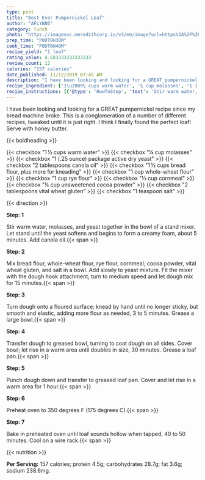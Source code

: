```yaml
---
type: post
title: "Best Ever Pumpernickel Loaf"
author: "AFLYNN6"
category: lunch
photo: "https://imagesvc.meredithcorp.io/v3/mm/image?url=https%3A%2F%2Fimages.media-allrecipes.com%2Fuserphotos%2F1016034.jpg"
prep_time: "P0DT0H30M"
cook_time: "P0DT0H40M"
recipe_yield: "1 loaf"
rating_value: 4.583333333333333
review_count: 12
calories: "157 calories"
date_published: 11/12/2019 07:45 AM
description: "I have been looking and looking for a GREAT pumpernickel recipe since my bread machine broke. This is a conglomeration of a number of different recipes, tweaked until it is just right. I think I finally found the perfect loaf! Serve with honey butter."
recipe_ingredient: ['1\u2009½ cups warm water', '¼ cup molasses', '1 (.25 ounce) package active dry yeast', '2 tablespoons canola oil', '1\u2009½ cups bread flour, plus more for kneading', '1 cup whole-wheat flour', '1 cup rye flour', '⅓ cup cornmeal', '¼ cup unsweetened cocoa powder', '2 tablespoons vital wheat gluten', '1 teaspoon salt']
recipe_instructions: [{'@type': 'HowToStep', 'text': 'Stir warm water, molasses, and yeast together in the bowl of a stand mixer. Let stand until the yeast softens and begins to form a creamy foam, about 5 minutes. Add canola oil.\n'}, {'@type': 'HowToStep', 'text': 'Mix bread flour, whole-wheat flour, rye flour, cornmeal, cocoa powder, vital wheat gluten, and salt in a bowl. Add slowly to yeast mixture. Fit the mixer with the dough hook attachment; turn to medium speed and let dough mix for 15 minutes.\n'}, {'@type': 'HowToStep', 'text': 'Turn dough onto a floured surface; knead by hand until no longer sticky, but smooth and elastic, adding more flour as needed, 3 to 5 minutes. Grease a large bowl.\n'}, {'@type': 'HowToStep', 'text': 'Transfer dough to greased bowl, turning to coat dough on all sides. Cover bowl; let rise in a warm area until doubles in size, 30 minutes. Grease a loaf pan.\n'}, {'@type': 'HowToStep', 'text': 'Punch dough down and transfer to greased loaf pan. Cover and let rise in a warm area for 1 hour.\n'}, {'@type': 'HowToStep', 'text': 'Preheat oven to 350 degrees F (175 degrees C).\n'}, {'@type': 'HowToStep', 'text': 'Bake in preheated oven until loaf sounds hollow when tapped, 40 to 50 minutes. Cool on a wire rack.\n'}]
---
```


I have been looking and looking for a GREAT pumpernickel recipe since my bread machine broke. This is a conglomeration of a number of different recipes, tweaked until it is just right. I think I finally found the perfect loaf! Serve with honey butter. 

{{< boldheading >}}

{{< checkbox "1 ½ cups warm water" >}}
{{< checkbox "¼ cup molasses" >}}
{{< checkbox "1 (.25 ounce) package active dry yeast" >}}
{{< checkbox "2 tablespoons canola oil" >}}
{{< checkbox "1 ½ cups bread flour, plus more for kneading" >}}
{{< checkbox "1 cup whole-wheat flour" >}}
{{< checkbox "1 cup rye flour" >}}
{{< checkbox "⅓ cup cornmeal" >}}
{{< checkbox "¼ cup unsweetened cocoa powder" >}}
{{< checkbox "2 tablespoons vital wheat gluten" >}}
{{< checkbox "1 teaspoon salt" >}}


{{< direction >}}

**Step: 1**

Stir warm water, molasses, and yeast together in the bowl of a stand mixer. Let stand until the yeast softens and begins to form a creamy foam, about 5 minutes. Add canola oil.{{< span >}}

**Step: 2**

Mix bread flour, whole-wheat flour, rye flour, cornmeal, cocoa powder, vital wheat gluten, and salt in a bowl. Add slowly to yeast mixture. Fit the mixer with the dough hook attachment; turn to medium speed and let dough mix for 15 minutes.{{< span >}}

**Step: 3**

Turn dough onto a floured surface; knead by hand until no longer sticky, but smooth and elastic, adding more flour as needed, 3 to 5 minutes. Grease a large bowl.{{< span >}}

**Step: 4**

Transfer dough to greased bowl, turning to coat dough on all sides. Cover bowl; let rise in a warm area until doubles in size, 30 minutes. Grease a loaf pan.{{< span >}}

**Step: 5**

Punch dough down and transfer to greased loaf pan. Cover and let rise in a warm area for 1 hour.{{< span >}}

**Step: 6**

Preheat oven to 350 degrees F (175 degrees C).{{< span >}}

**Step: 7**

Bake in preheated oven until loaf sounds hollow when tapped, 40 to 50 minutes. Cool on a wire rack.{{< span >}}

{{< nutrition >}}

**Per Serving:** 157 calories; protein 4.5g; carbohydrates 28.7g; fat 3.6g; sodium 238.6mg.